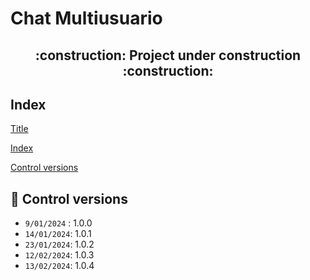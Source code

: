 # Chat Multiusuario

<h2 align="center">
    :construction: Project under construction :construction:
</h2>

## Index

[Title](#Title)

[Index](#Index)

[Control versions](#📜-control-versions)

## 📜 Control versions

- `9/01/2024` : 1.0.0
- `14/01/2024`: 1.0.1
- `23/01/2024`: 1.0.2
- `12/02/2024`: 1.0.3
- `13/02/2024`: 1.0.4